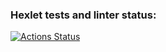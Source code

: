 ### Hexlet tests and linter status:
[![Actions Status](https://github.com/koshmn/ansible-project-76/workflows/hexlet-check/badge.svg)](https://github.com/koshmn/ansible-project-76/actions)